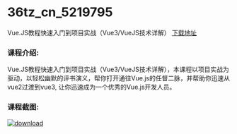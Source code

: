 # 36tz_cn_5219795
Vue.JS教程快速入门到项目实战（Vue3/VueJS技术详解）
[下载地址](http://www.36tz.cn/article/5219795 "下载地址")
### 课程介绍:
Vue.JS教程快速入门到项目实战（Vue3/VueJS技术详解），本课程以项目实战为驱动，以轻松幽默的评书演义，帮你打开通往Vue.js的任督二脉，并帮助你迅速从vue2过渡到vue3, 让你迅速成为一个优秀的Vue.js开发人员。

### 课程截图:
[![download](http://36tz.cn/muke_img/2021_05_2-19.png "下载地址")](http://www.36tz.cn "下载地址")
